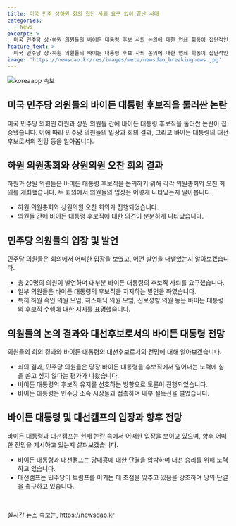 ```yaml
---
title: 미국 민주 상하원 회의 집단 사퇴 요구 없이 끝난 사태
categories:
  - News
excerpt: >
  미국 민주당 상·하원 의원들의 바이든 대통령 후보 사퇴 논의에 대한 연쇄 회동이 집단적인 요구 없이 종료되었습니다. 회의에서는 바이든 대통령 후보직 사퇴를 지지하는 발언과 지지하지 않는 발언이 나왔지만, 대부분의 의원이 바이든 대통령을 지지하는 방향으로 평가되었습니다. 바이든 대통령은 내부 설득전을 진행하며 대선 승리를 위한 단결을 촉구했습니다. 민주당 의원들은 현재는 바이든 대통령을 밀어내는 노력을 하지 않고, 당의 주요 목표에 초점을 맞춰야 한다는 입장을 보였습니다.
feature_text: >
  미국 민주당 상·하원 의원들의 바이든 대통령 후보 사퇴 논의에 대한 연쇄 회동이 집단적인 요구 없이 종료되었습니다. 회의에서는 바이든 대통령 후보직 사퇴를 지지하는 발언과 지지하지 않는 발언이 나왔지만, 대부분의 의원이 바이든 대통령을 지지하는 방향으로 평가되었습니다. 바이든 대통령은 내부 설득전을 진행하며 대선 승리를 위한 단결을 촉구했습니다. 민주당 의원들은 현재는 바이든 대통령을 밀어내는 노력을 하지 않고, 당의 주요 목표에 초점을 맞춰야 한다는 입장을 보였습니다.
image: 'https://newsdao.kr/res/images/meta/newsdao_breakingnews.jpg'
---
```


<p><img src="https://newsdao.kr/res/images/meta/newsdao_breakingnews.jpg" alt="koreaapp 속보" /></p>

<h2 data-ke-size="size26">미국 민주당 의원들의 바이든 대통령 후보직을 둘러싼 논란</h2>

<p data-ke-size="size16">미국 민주당 의회인 하원과 상원 의원들 간에 바이든 대통령 후보직을 둘러싼 논란이 집중됐습니다. 이에 따라 민주당 의원들의 입장과 회의 결과, 그리고 바이든 대통령의 대선후보로서의 전망 등을 알아봅니다.</p>

<h2 data-ke-size="size26">하원 의원총회와 상원의원 오찬 회의 결과</h2>

<p data-ke-size="size16">하원과 상원 의원들은 바이든 대통령 후보직을 논의하기 위해 각각 의원총회와 오찬 회의를 개최했습니다. 두 회의에서 의원들의 입장은 어떻게 나타났는지 알아봅니다.</p>

<ul>
<li>하원 의원총회와 상원의원 오찬 회의가 집행되었습니다.</li>
<li>의원들 간에 바이든 대통령 후보직에 대한 의견이 분분하게 나타났습니다.</li>
</ul>

<h2 data-ke-size="size26">민주당 의원들의 입장 및 발언</h2>

<p data-ke-size="size16">민주당 의원들은 회의에서 어떠한 입장을 보였고, 어떤 발언을 내뱉었는지 알아보겠습니다.</p>

<ul>
<li>총 20명의 의원이 발언하며 대부분 바이든 대통령의 후보직 사퇴를 요구했습니다.</li>
<li>일부 의원들은 바이든 대통령의 후보직을 지지하는 발언을 하였습니다.</li>
<li>특히 하원 흑인 의원 모임, 히스패닉 의원 모임, 진보성향 의원 등은 바이든 대통령의 후보직 수행에 대한 지지를 표명했습니다.</li>
</ul>

<h2 data-ke-size="size26">의원들의 논의 결과와 대선후보로서의 바이든 대통령 전망</h2>

<p data-ke-size="size16">의원들의 회의 결과와 바이든 대통령의 대선후보로서의 전망에 대해 알아보겠습니다.</p>

<ul>
<li>회의 결과, 민주당 의원들은 당장 바이든 대통령을 후보직에서 밀어내는 노력에 힘을 쏟고 싶지 않다는 평가가 나왔습니다.</li>
<li>바이든 대통령의 후보직 유지를 선호하는 방향으로 토론이 진행되었습니다.</li>
<li>바이든 대통령은 민주당 소속 시장들과 접촉하며 내부 설득전을 벌였습니다.</li>
</ul>

<h2 data-ke-size="size26">바이든 대통령 및 대선캠프의 입장과 향후 전망</h2>

<p data-ke-size="size16">바이든 대통령과 대선캠프는 현재 논란 속에서 어떠한 입장을 보이고 있으며, 향후 어떠한 전망을 제시하고 있는지 살펴보겠습니다.</p>

<ul>
<li>바이든 대통령과 대선캠프는 당내홍에 대한 단결을 압박하며 대선 승리를 위해 노력하고 있습니다.</li>
<li>대선캠프는 민주당이 트럼프를 이기는 데 초점을 맞추고 있음을 강조하며 당의 단결을 촉구하고 있습니다.</li>
</ul>

<p data-ke-size="size16">&nbsp;</p>
실시간 뉴스 속보는, <a href="https://newsdao.kr" rel="dofollow">https://newsdao.kr</a>



